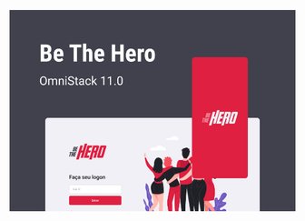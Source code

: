 ![Omnistack Capa](https://github.com/felipedmsantos95/be-the-hero/blob/master/backend/img/omnistack11.jpg?raw=true)
